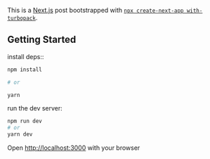 This is a [Next.js](https://nextjs.org/) post bootstrapped with [`npx create-next-app with-turbopack`](https://github.com/vercel/next.js/tree/canary/packages/create-next-app).

## Getting Started

install deps::

```bash
npm install

# or

yarn
```

run the dev server:

```bash
npm run dev
# or
yarn dev
```

Open [http://localhost:3000](http://localhost:3000) with your browser
